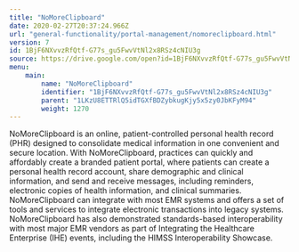 ```yaml
---
title: "NoMoreClipboard"
date: 2020-02-27T20:37:24.966Z
url: "general-functionality/portal-management/nomoreclipboard.html"
version: 7
id: 1BjF6NXvvzRfQtf-G77s_gu5FwvVtNl2x8RSz4cNIU3g
source: https://drive.google.com/open?id=1BjF6NXvvzRfQtf-G77s_gu5FwvVtNl2x8RSz4cNIU3g
menu:
    main:
        name: "NoMoreClipboard"
        identifier: "1BjF6NXvvzRfQtf-G77s_gu5FwvVtNl2x8RSz4cNIU3g"
        parent: "1LKzU8ETTRlQ5idTGXfBDZybkugKjy5x5zy0JbKFyM94"
        weight: 1270
---
```

NoMoreClipboard is an online, patient-controlled personal health record (PHR) designed to consolidate medical information in one convenient and secure location. With NoMoreClipboard, practices can quickly and affordably create a branded patient portal, where patients can create a personal health record account, share demographic and clinical information, and send and receive messages, including reminders, electronic copies of health information, and clinical summaries. NoMoreClipboard can integrate with most EMR systems and offers a set of tools and services to integrate electronic transactions into legacy systems. NoMoreClipboard has also demonstrated standards-based interoperability with most major EMR vendors as part of Integrating the Healthcare Enterprise (IHE) events, including the HIMSS Interoperability Showcase.

